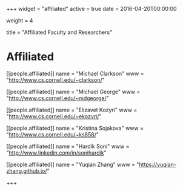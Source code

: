 +++
widget = "affiliated"
active = true
date = 2016-04-20T00:00:00

weight = 4

title = "Affiliated Faculty and Researchers"

# Affiliated
[[people.affiliated]]
  name = "Michael Clarkson"
  www = "http://www.cs.cornell.edu/~clarkson/"

[[people.affiliated]]
  name = "Michael George"
  www = "http://www.cs.cornell.edu/~mdgeorge/"

[[people.affiliated]]
  name = "Elizavet Kozyri"
  www = "http://www.cs.cornell.edu/~ekozyri/"

[[people.affiliated]]
  name = "Kristina Sojakova"
  www = "http://www.cs.cornell.edu/~ks858/"

[[people.affiliated]]
  name = "Hardik Soni"
  www = "http://www.linkedin.com/in/sonihardik"

[[people.affiliated]]
  name = "Yuqian Zhang"
  www = "https://yuqian-zhang.github.io/"

+++
